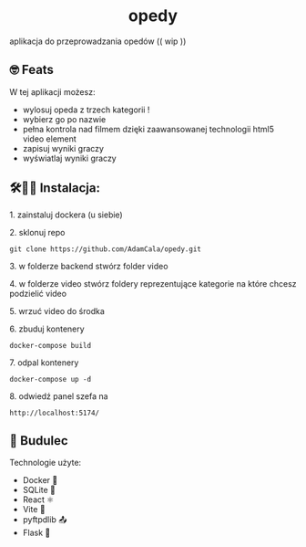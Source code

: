 <h1 align="center" id="title">opedy</h1>

<p id="description">aplikacja do przeprowadzania opedów (( wip ))</p>

  
  
<h2>🤓 Feats</h2>

W tej aplikacji możesz:

*   wylosuj opeda z trzech kategorii !
*   wybierz go po nazwie
*   pełna kontrola nad filmem dzięki zaawansowanej technologii html5 video element
*   zapisuj wyniki graczy
*   wyświatlaj wyniki graczy

<h2>🛠👩‍🏭 Instalacja:</h2>

<p>1. zainstaluj dockera (u siebie)</p>

<p>2. sklonuj repo</p>

```
git clone https://github.com/AdamCala/opedy.git
```

<p>3. w folderze backend stwórz folder video</p>

<p>4. w folderze video stwórz foldery reprezentujące kategorie na które chcesz podzielić video</p>

<p>5. wrzuć video do środka</p>

<p>6. zbuduj kontenery</p>

```
docker-compose build
```

<p>7. odpal kontenery</p>

```
docker-compose up -d
```

<p>8. odwiedź panel szefa na</p>

```
http://localhost:5174/
```

  
  
<h2>🧱 Budulec</h2>

Technologie użyte:

*   Docker 🐋
*   SQLite 📁
*   React ⚛️
*   Vite 💽
*   pyftpdlib 📤
*   Flask 🧪
